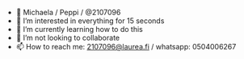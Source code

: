- 👋 Michaela / Peppi / @2107096
- 👀 I’m interested in everything for 15 seconds
- 🌱 I’m currently learning how to do this
- 💞️ I’m not looking to collaborate  
- 📫 How to reach me: 2107096@laurea.fi / whatsapp: 0504006267

<!---
2107096/2107096 is a ✨ special ✨ repository because its `README.md` (this file) appears on your GitHub profile.
You can click the Preview link to take a look at your changes.
--->
